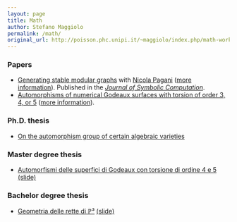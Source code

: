 ```yaml
---
layout: page
title: Math
author: Stefano Maggiolo
permalink: /math/
original_url: http://poisson.phc.unipi.it/~maggiolo/index.php/math-works/
---
```

### Papers

  * [Generating stable modular graphs][1] with [Nicola Pagani][2] ([more information][3]). Published in the *[Journal of Symbolic Computation][4]*.
  * [Automorphisms of numerical Godeaux surfaces with torsion of order 3, 4, or 5][5] ([more information][6]).

### Ph.D. thesis

  * [On the automorphism group of certain algebraic varieties][7]

### Master degree thesis

  * [Automorfismi delle superfici di Godeaux con torsione di ordine 4 e 5][8] [(slide)][9]

### Bachelor degree thesis

  * [Geometria delle rette di ℙ³][10] [(slide)][11]

 [1]: http://arxiv.org/abs/1012.4777
 [2]: http://www.math.kth.se/~pagani/
 [3]: http://poisson.phc.unipi.it/~maggiolo/Math/boundary/
 [4]: http://www.sciencedirect.com/science/article/pii/S0747717111000794
 [5]: http://arxiv.org/abs/1002.3494
 [6]: http://poisson.phc.unipi.it/~maggiolo/Math/Godeaux/
 [7]: http://poisson.phc.unipi.it/~maggiolo/wp-content/uploads/2008/12/On_the_automorphism_group_of_certain_algebraic_varieties.pdf
 [8]: http://poisson.phc.unipi.it/~maggiolo/wp-content/uploads/2008/12/Automorfismi_delle_superfici_di_Godeaux_con_torsione_di_ordine_4_e_5.pdf
 [9]: http://poisson.phc.unipi.it/~maggiolo/wp-content/uploads/2008/12/Slide_automorfismi_delle_superfici_di_Godeaux_con_torsione_di_ordine_4_e_5.pdf
 [10]: http://poisson.phc.unipi.it/~maggiolo/wp-content/uploads/2008/12/Geometria_delle_rette_di_P3.pdf
 [11]: http://poisson.phc.unipi.it/~maggiolo/wp-content/uploads/2008/12/Slide_geometria_delle_rette_di_P3.pdf
